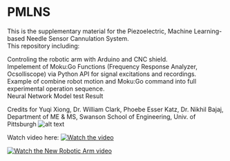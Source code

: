 # PMLNS

This is the supplementary material for the Piezoelectric, Machine Learning-based Needle Sensor Cannulation System.  
This repository including:

Controling the robotic arm with Arduino and CNC shield.  
Impelement of Moku:Go Functions (Frequency Response Analyzer, Ocsolliscope) via Python API for signal excitations and recordings.  
Example of combine robot motion and Moku:Go command into full experimental operation sequence.  
Neural Network Model test Result  

Credits for Yuqi Xiong, Dr. William Clark, Phoebe Esser Katz, Dr. Nikhil Bajaj, Department of ME & MS, Swanson School of Engineering, Univ. of Pittsburgh
![alt text](Test-Environment/RoboticArm.png)

Watch video here:
[![Watch the video](https://img.youtube.com/shorts/WJw7CpcFpuY.jpg)](https://www.youtube.com/shorts/WJw7CpcFpuY)

[![Watch the New Robotic Arm video]()](https://www.youtube.com/shorts/ZfwPjaRsHqM)
